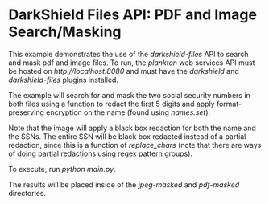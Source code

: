 # DarkShield Files API: PDF and Image Search/Masking

This example demonstrates the use of the *darkshield-files* API to search and 
mask pdf and image files. To run, the *plankton* web services API must be 
hosted on *http://localhost:8080* and must have the *darkshield* and 
*darkshield-files* plugins installed.

The example will search for and mask the two social security numbers in both
files using a function to redact the first 5 digits and apply format-preserving
encryption on the name (found using *names.set*).

Note that the image will apply a black box redaction for both the name and the
SSNs. The entire SSN will be black box redacted instead of a partial redaction,
since this is a function of *replace_chars* (note that there are ways of doing
partial redactions using regex pattern groups).

To execute, run *python main.py*.

The results will be placed inside of the *jpeg-masked* and *pdf-masked* directories.
